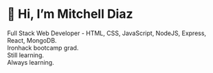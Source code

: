 # 👋 Hi, I’m Mitchell Diaz
Full Stack Web Developer - HTML, CSS, JavaScript, NodeJS, Express, React, MongoDB.  
Ironhack bootcamp grad.  
Still learning.  
Always learning. 

<!---
mitch-diaz/mitch-diaz is a ✨ special ✨ repository because its `README.md` (this file) appears on your GitHub profile.
You can click the Preview link to take a look at your changes.
--->

